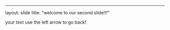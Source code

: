 ---
layout: slide
title: "welcome to our second slide!!!"

your text
use the left arrow to go back!
